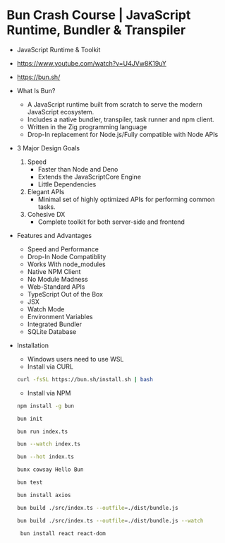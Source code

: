 # Bun Crash Course | JavaScript Runtime, Bundler & Transpiler

- JavaScript Runtime & Toolkit

* <https://www.youtube.com/watch?v=U4JVw8K19uY>
* <https://bun.sh/>

* What Is Bun?

  - A JavaScript runtime built from scratch to serve the modern JavaScript ecosystem.
  - Includes a native bundler, transpiler, task runner and npm client.
  - Written in the Zig programming language
  - Drop-In replacement for Node.js/Fully compatible with Node APIs

* 3 Major Design Goals

  1. Speed
     - Faster than Node and Deno
     - Extends the JavaScriptCore Engine
     - Little Dependencies
  2. Elegant APIs
     - Minimal set of highly optimized APIs for performing common tasks.
  3. Cohesive DX
     - Complete toolkit for both server-side and frontend

* Features and Advantages

  - Speed and Performance
  - Drop-In Node Compatiblity
  - Works With node_modules
  - Native NPM Client
  - No Module Madness
  - Web-Standard APIs
  - TypeScript Out of the Box
  - JSX
  - Watch Mode
  - Environment Variables
  - Integrated Bundler
  - SQLite Database

* Installation

  - Windows users need to use WSL
  - Install via CURL

  ```bash
  curl -fsSL https://bun.sh/install.sh | bash
  ```

  - Install via NPM

  ```bash
  npm install -g bun
  ```

  ```bash
  bun init
  ```

  ```bash
  bun run index.ts
  ```

  ```bash
  bun --watch index.ts
  ```

  ```bash
  bun --hot index.ts
  ```

  ```bash
  bunx cowsay Hello Bun
  ```

  ```bash
  bun test
  ```

  ```bash
  bun install axios
  ```

  ```bash
  bun build ./src/index.ts --outfile=./dist/bundle.js
  ```

  ```bash
  bun build ./src/index.ts --outfile=./dist/bundle.js --watch
  ```

  ```bash
   bun install react react-dom
  ```

